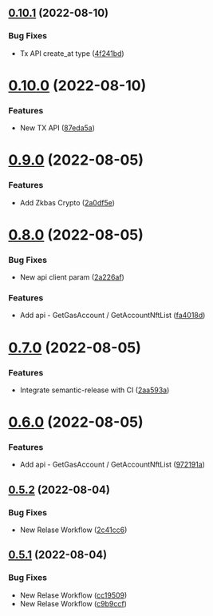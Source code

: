 ## [0.10.1](https://github.com/bnb-chain/zkbas-js-sdk/compare/v0.10.0...v0.10.1) (2022-08-10)


### Bug Fixes

* Tx API create_at type ([4f241bd](https://github.com/bnb-chain/zkbas-js-sdk/commit/4f241bd59619c7b3d6a0eead736d0bea020aa1df))

# [0.10.0](https://github.com/bnb-chain/zkbas-js-sdk/compare/v0.9.0...v0.10.0) (2022-08-10)


### Features

* New TX API ([87eda5a](https://github.com/bnb-chain/zkbas-js-sdk/commit/87eda5af89d14e71172db57aac73a06f2b3a1d17))

# [0.9.0](https://github.com/bnb-chain/zkbas-js-sdk/compare/v0.8.0...v0.9.0) (2022-08-05)


### Features

* Add Zkbas Crypto ([2a0df5e](https://github.com/bnb-chain/zkbas-js-sdk/commit/2a0df5eef338d435e7eccd4e7a565825d6270681))

# [0.8.0](https://github.com/bnb-chain/zkbas-js-sdk/compare/v0.7.0...v0.8.0) (2022-08-05)


### Bug Fixes

* New api client param ([2a226af](https://github.com/bnb-chain/zkbas-js-sdk/commit/2a226af66ac1e1efb0c9639acf598e8be8d63d4c))


### Features

* Add api - GetGasAccount / GetAccountNftList ([fa4018d](https://github.com/bnb-chain/zkbas-js-sdk/commit/fa4018d87db3043f733bc489b15971b090891a94))

# [0.7.0](https://github.com/bnb-chain/zkbas-js-sdk/compare/v0.6.1...v0.7.0) (2022-08-05)


### Features

* Integrate semantic-release with CI ([2aa593a](https://github.com/bnb-chain/zkbas-js-sdk/commit/2aa593abc5beea437dbf61cf0504d5878929f669))

# [0.6.0](https://github.com/bnb-chain/zkbas-js-sdk/compare/v0.5.2...v0.6.0) (2022-08-05)


### Features

* Add api - GetGasAccount / GetAccountNftList ([972191a](https://github.com/bnb-chain/zkbas-js-sdk/commit/972191a7cbe7cd8307e7e9d83c140704a420cf0a))

## [0.5.2](https://github.com/bnb-chain/zkbas-js-sdk/compare/v0.5.1...v0.5.2) (2022-08-04)


### Bug Fixes

* New Relase Workflow ([2c41cc6](https://github.com/bnb-chain/zkbas-js-sdk/commit/2c41cc69acece584156277d5416a7173f2d474dc))

## [0.5.1](https://github.com/bnb-chain/zkbas-js-sdk/compare/v0.5.0...v0.5.1) (2022-08-04)


### Bug Fixes

* New Relase Workflow ([cc19509](https://github.com/bnb-chain/zkbas-js-sdk/commit/cc195090837af9b3285fde0cba0a78ae7f1f4e89))
* New Relase Workflow ([c9b9ccf](https://github.com/bnb-chain/zkbas-js-sdk/commit/c9b9ccf78963cc6906c5d35235f4412fa82875fe))
